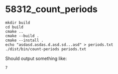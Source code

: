 # 58312_count_periods

```shell
mkdir build
cd build
cmake ..
cmake --build .
cmake --install .
echo "asdasd.asdas.d.asd.sd...asd" > periods.txt
./dist/bin/count-periods periods.txt
```

Should output something like:

```text
7
```

